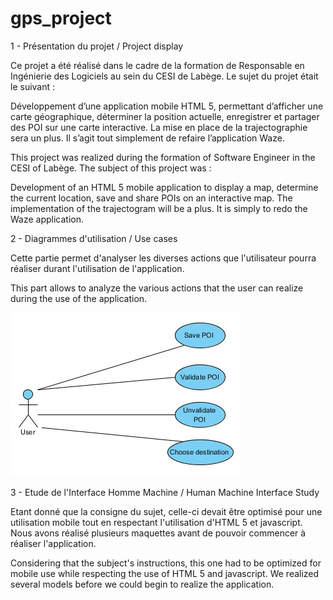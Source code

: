 # gps_project

1 - Présentation du projet / Project display

Ce projet a été réalisé dans le cadre de la formation de Responsable en Ingénierie des Logiciels au sein du CESI de Labège.
Le sujet du projet était le suivant :

Développement d’une application mobile HTML 5, permettant d’afficher une carte géographique, déterminer la position actuelle, enregistrer et partager des POI sur une carte interactive. La mise en place de la trajectographie sera un plus. Il s’agit tout simplement de refaire l’application Waze.

This project was realized during the formation of Software Engineer in the CESI of Labège.
The subject of this project was :

Development of an HTML 5 mobile application to display a map, determine the current location, save and share POIs on an interactive map. The implementation of the trajectogram will be a plus. It is simply to redo the Waze application.

2 - Diagrammes d'utilisation / Use cases

Cette partie permet d'analyser les diverses actions que l'utilisateur pourra réaliser durant l'utilisation de l'application.

This part allows to analyze the various actions that the user can realize during the use of the application.

![alt tag](https://github.com/Polotoz/gps_project/blob/master/use_case.jpg)

3 - Etude de l'Interface Homme Machine / Human Machine Interface Study

Etant donné que la consigne du sujet, celle-ci devait être optimisé pour une utilisation mobile tout en respectant l'utilisation d'HTML 5 et javascript. Nous avons réalisé plusieurs maquettes avant de pouvoir commencer à réaliser l'application.

Considering that the subject's instructions, this one had to be optimized for mobile use while respecting the use of HTML 5 and javascript. We realized several models before we could begin to realize the application.
